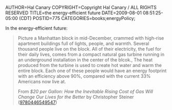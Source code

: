 AUTHOR=Hal Canary
COPYRIGHT=Copyright Hal Canary / ALL RIGHTS RESERVED
TITLE=the energy-efficient future
DATE=2009-08-01 08:51:25-05:00 (CDT)
POSTID=775
CATEGORIES=books;energyPolicy;

In the energy-efficient future:

> Picture a Manhattan block in mid-December, crammed with high-rise apartment buildings full of lights, people, and warmth. Several thousand people live on the block. All of their electricity, the fuel for their daily lives, comes from a compact natural gas turbine running in an underground installation in the center of the blcok., The heat produced from the turbine is used to create hot water and warm the entire block. Each one of these people would have an energy footprint with an efficiency above 90%, compared with the current 33% Americans now live at.
> 
> From _$20 per Gallon: How the Inevitable Rising Cost of Gas Will Change Our Lives for the Better_ by Christopher Steiner ([9780446549547](http://search.barnesandnoble.com///e/9780446549547))
